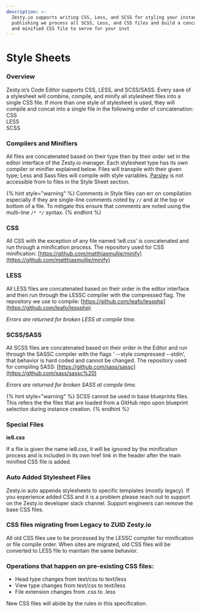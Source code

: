 ```yaml
---
description: >-
  Zesty.io supports writing CSS, Less, and SCSS for styling your instances. Upon
  publishing we process all SCSS, Less, and CSS files and build a concatenated
  and minified CSS file to serve for your inst
---
```


# Style Sheets

### Overview

Zesty.io’s Code Editor supports CSS, LESS, and SCSS/SASS. Every save of a stylesheet will combine, compile, and minify all stylesheet files into a single CSS file. If more than one style of stylesheet is used, they will compile and concat into a single file in the following order of concatenation:  
CSS  
LESS  
SCSS

### Compilers and Minifiers

All files are concatenated based on their type then by their order set in the editor interface of the Zesty.io manager. Each stylesheet type has its own compiler or minifier explained below. Files will transpile with their given type; Less and Sass files will compile with style variables. [Parsley](https://zesty.org/services/web-engine/introduction-to-parsley) is not accessible from to files in the Style Sheet section.  

{% hint style="warning" %}
Comments in Style files can err on compilation especially if they are single-line comments noted by `//` and at the top or bottom of a file. To mitigate this ensure that comments are noted using the multi-line `/* */` syntax. 
{% endhint %}

### CSS

All CSS with the exception of any file named ‘ie8.css’ is concatenated and run through a minification process. The repository used for CSS minification: [https://github.com/matthiasmullie/minify](https://github.com/matthiasmullie/minify)

### LESS

All LESS files are concatenated based on their order in the editor interface and then run through the LESSC compiler with the compressed flag. The repository we use to compile: [https://github.com/leafo/lessphp](https://github.com/leafo/lessphp)

_Errors are returned for broken LESS at compile time._

### SCSS/SASS

All SCSS files are concatenated based on their order in the Editor and run through the SASSC compiler with the flags ‘ --style compressed --stdin’, that behavior is hard coded and cannot be changed. The repository used for compiling SASS: [https://github.com/sass/sassc](https://github.com/sass/sassc%20)

_Errors are returned for broken SASS at compile time._

{% hint style="warning" %}
SCSS cannot be used in base blueprints files. This refers the the files that are loaded from a GitHub repo upon blueprint selection during instance creation.
{% endhint %}

### Special Files

**ie8.css**

If a file is given the name ie8.css, it will be ignored by the minification process and is included in its own href link in the header after the main minified CSS file is added.

### Auto Added Stylesheet Files

Zesty.io auto appends stylesheets to specific templates \(mostly legacy\). If you experience added CSS and it is a problem please reach out to support on the Zesty.io developer slack channel. Support engineers can remove the base CSS files.

### CSS files migrating from Legacy to ZUID Zesty.io

All old CSS files use to be processed by the LESSC compiler for minification or file compile order. When sites are migrated, old CSS files will be converted to LESS file to maintain the same behavior.

### **Operations that happen on pre-existing CSS files:**

* Head type changes from text/css to text/less  
* View type changes from text/css to text/less  
* File extension changes from .css to .less

New CSS files will abide by the rules in this specification.

